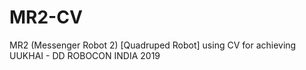 # MR2-CV
MR2 (Messenger Robot 2) [Quadruped Robot] using CV for achieving UUKHAI - DD ROBOCON INDIA 2019
